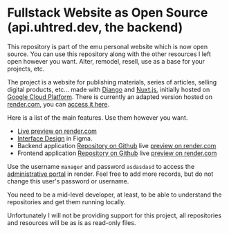 # Fullstack Website as Open Source (api.uhtred.dev, the backend)

This repository is part of the emu personal website which is now open source. You can use this repository along with the other resources I left open however you want. Alter, remodel, resell, use as a base for your projects, etc.

The project is a website for publishing materials, series of articles, selling digital products, etc... made with [Django](https://www.djangoproject.com/) and [Nuxt.js](https://nuxt.com/), initially hosted on [Google Cloud Platform](https://cloud.google.com/). There is currently an adapted version hosted on [render.com](https://render.com/), you can [access it here](https://uhtred-dev.onrender.com/).

Here is a list of the main features. Use them however you want.

- [Live preview on render.com](https://uhtred-dev.onrender.com/)
- [Interface Design](https://www.figma.com/file/XIjN5UHareCQyAItPTsphR/uhtred.dev?type=design&node-id=623:703&mode=design&t=QaKQQyheccklZFrw-1) in Figma.
- Backend application [Repository on Github](https://github.com/uhttred/api.uhtred.dev) live [preview on render.com](https://api-uhtred-dev.onrender.com/admin/)
- Frontend application [Repository on Github](https://github.com/uhttred/uhtred.dev) live [preview on render.com](https://uhtred-dev.onrender.com/)

Use the username `manager` and password `asdasdasd` to access the [administrative portal](https://api-uhtred-dev.onrender.com/admin/) in render. Feel free to add more records, but do not change this user's password or username.

You need to be a mid-level developer, at least, to be able to understand the repositories and get them running locally.

Unfortunately I will not be providing support for this project, all repositories and resources will be as is as read-only files.
